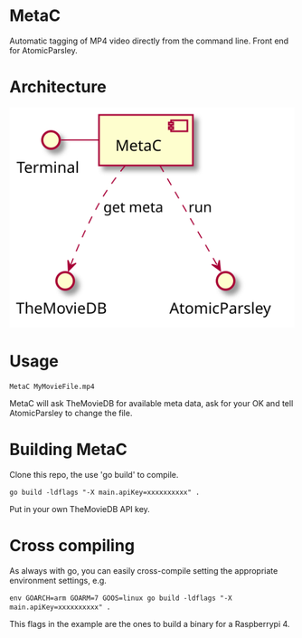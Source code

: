 # MetaC
Automatic tagging of MP4 video directly from the command line. Front end for AtomicParsley.

# Architecture

<div hidden>
```
@startuml components
Terminal - [MetaC]
[MetaC] ..> TheMovieDB : get meta
[MetaC] ..> AtomicParsley : run
@enduml
```
</div>

![](components.svg)

# Usage
```
MetaC MyMovieFile.mp4
```
MetaC will ask TheMovieDB for available meta data, ask for your OK and tell AtomicParsley to change the file.

# Building MetaC
Clone this repo, the use 'go build' to compile. 
```
go build -ldflags "-X main.apiKey=xxxxxxxxxx" .
```
Put in your own TheMovieDB API key.

# Cross compiling
As always with go, you can easily cross-compile setting the appropriate environment settings, e.g.
```
env GOARCH=arm GOARM=7 GOOS=linux go build -ldflags "-X main.apiKey=xxxxxxxxxx" .
```
This flags in the example are the ones to build a binary for a Raspberrypi 4.
